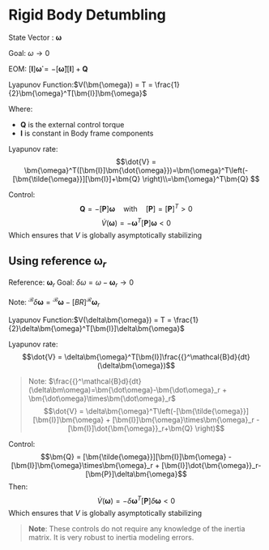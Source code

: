 # Rigid Body Detumbling

State Vector : $\bm{\omega}$

Goal: $\omega \rightarrow 0$

EOM: $[\bm{I}]\bm{\dot{\omega}} = -[\bm{\tilde{\omega}}][\bm{I}]+\bm{Q}$

Lyapunov Function:$V(\bm{\omega}) = T = \frac{1}{2}\bm{\omega}^T[\bm{I}]\bm{\omega}$

Where:

* $\bm{Q}$ is the external control torque
* $\bm{I}$ is constant in Body frame components

Lyapunov rate:
$$\dot{V} = \bm{\omega}^T([\bm{I}]\bm{\dot{\omega}})=\bm{\omega}^T\left(-[\bm{\tilde{\omega}}][\bm{I}]+\bm{Q} \right)\\=\bm{\omega}^T\bm{Q} $$

Control:
$$\bm{Q} = -[\bm{P}]\bm{\omega} \quad\text{with} \quad [\bm{P}]=[\bm{P}]^T>0$$
$$\dot{V}(\bm{\omega})=-\bm{\omega}^T[\bm{P}]\bm{\omega}<0$$
Which ensures that $V$ is globally asymptotically stabilizing

## Using reference $\bm{\omega}_r$

Reference: $\bm{\omega}_r$
Goal: $\delta\omega = \omega -\bm{\omega}_r \rightarrow 0$

Note: ${}^\mathcal{B}\delta\bm{\omega} = {}^\mathcal{B}\bm{\omega} -[BR]{}^\mathcal{R}\bm{\omega}_r$

Lyapunov Function:$V(\delta\bm{\omega}) = T = \frac{1}{2}\delta\bm{\omega}^T[\bm{I}]\delta\bm{\omega}$

Lyapunov rate:
$$\dot{V} = \delta\bm{\omega}^T[\bm{I}]\frac{{}^\mathcal{B}d}{dt}(\delta\bm{\omega})$$

>Note: $\frac{{}^\mathcal{B}d}{dt}(\delta\bm\omega)=\bm{\dot\omega}-\bm{\dot\omega}_r + \bm{\dot\omega}\times\bm{\dot\omega}_r$
$$\dot{V} = \delta\bm{\omega}^T\left(-[\bm{\tilde{\omega}}][\bm{I}]\bm{\omega} + [\bm{I}]\bm{\omega}\times\bm{\omega}_r - [\bm{I}]\dot{\bm{\omega}}_r+\bm{Q} \right)$$

Control:
$$\bm{Q} = [\bm{\tilde{\omega}}][\bm{I}]\bm{\omega} - [\bm{I}]\bm{\omega}\times\bm{\omega}_r + [\bm{I}]\dot{\bm{\omega}}_r-[\bm{P}]\delta\bm{\omega}$$
Then:
$$\dot{V}(\bm{\omega})=-\delta\bm{\omega}^T[\bm{P}]\delta\bm{\omega}<0$$
Which ensures that $V$ is globally asymptotically stabilizing

> **Note**: These controls do not require any knowledge of the inertia matrix. It is very robust to inertia modeling errors.
